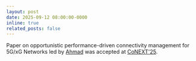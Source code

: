 ```yaml
---
layout: post
date: 2025-09-12 08:00:00-0000
inline: true
related_posts: false
---
```


Paper on opportunistic performance-driven connectivity management for 5G/xG Networks led by [Ahmad](https://ahmadhassandebugs.github.io/) was accepted at [CoNEXT'25](https://conferences.sigcomm.org/co-next/2025/#!/home).